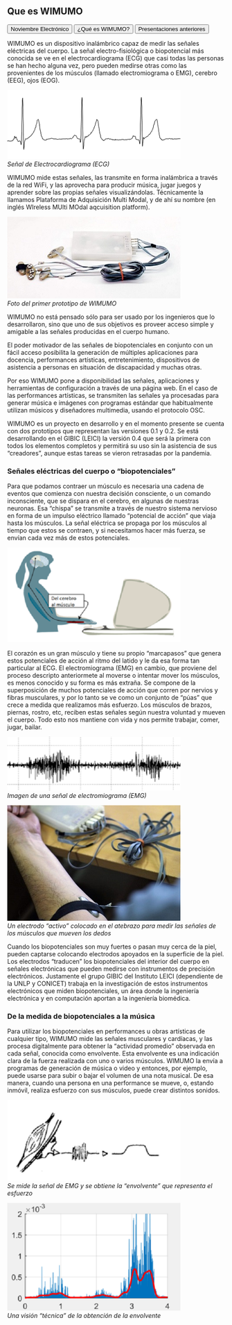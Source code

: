 ## Que es WIMUMO

<button onclick="window.location.href='https://gibic-leici.github.io/wimumo/';">
Noviembre Electrónico
</button>

<button onclick="window.location.href='https://gibic-leici.github.io/wimumo/quees';">
¿Qué es WIMUMO?
</button>

<button onclick="window.location.href='https://gibic-leici.github.io/wimumo/presentaciones';">
Presentaciones anteriores
</button>

WIMUMO es un dispositivo inalámbrico capaz de medir las señales eléctricas del cuerpo. La señal electro-fisiológica o biopotencial  más conocida se ve en el electrocardiograma (ECG) que casi todas las personas se han hecho alguna vez, pero pueden medirse otras como las provenientes de los músculos (llamado electromiograma o EMG), cerebro (EEG), ojos (EOG).

![Image of ECG signal](images/ecg-1.png)\
*Señal de Electrocardiograma (ECG)*

WIMUMO  mide estas señales, las transmite en forma inalámbrica a través de la red WiFi, y las aprovecha para producir música, jugar juegos y aprender sobre las propias señales visualizándolas. Técnicamente la llamamos Plataforma de Adquisición Multi Modal, y de ahí su nombre (en inglés WIreless MUlti MOdal aqcuisition platform).

![WIMUMO](images/ALV0753-01-01-1024x483.jpg)\
*Foto del primer prototipo de WIMUMO*

WIMUMO no está pensado sólo para ser usado por los ingenieros que lo desarrollaron, sino que uno de sus objetivos es proveer acceso simple y amigable a las señales producidas en el cuerpo humano.

El poder motivador de las señales de biopotenciales en conjunto con un fácil acceso posibilita la generación de múltiples aplicaciones para docencia, performances artísticas, entretenimiento, dispositivos de asistencia a personas en situación de discapacidad y muchas otras.

Por eso WIMUMO pone a disponibilidad las señales, aplicaciones y herramientas de configuración a través de una página web. En el caso de las performances artísticas, se transmiten las señales ya procesadas para generar música e imágenes con programas estándar que habitualmente utilizan músicos y diseñadores multimedia, usando el protocolo OSC.

WIMUMO es un proyecto en desarrollo y en el momento presente se cuenta con dos prototipos que representan las versiones 0.1 y 0.2. Se está desarrollando en el GIBIC (LEICI) la versión 0.4 que será la primera con todos los elementos completos y permitirá su uso sin la asistencia de sus “creadores”, aunque estas tareas se vieron retrasadas por la pandemia.

### Señales eléctricas del cuerpo o “biopotenciales”

Para que podamos contraer un músculo es necesaria una cadena de eventos que comienza con nuestra decisión consciente, o un comando inconsciente, que se dispara en el cerebro, en algunas de nuestras neuronas. Esa “chispa” se transmite a través de nuestro sistema nervioso en forma de un impulso eléctrico llamado “potencial de acción” que viaja hasta los músculos. La señal eléctrica se propaga por los músculos al tiempo que estos se contraen, y si necesitamos hacer más fuerza, se envían cada vez más de estos potenciales.

![Diagrama esquemático de una interfaz cerebro-computadora](images/nervios-300x164.png)

El corazón es un gran músculo y tiene su propio “marcapasos” que genera estos potenciales de acción al ritmo del latido y le da esa forma tan particular al ECG. El electromiograma (EMG) en cambio, que proviene del proceso descripto anteriormete al moverse o intentar mover los músculos, es menos conocido y su forma es más extraña. Se compone de la superposición de muchos potenciales de acción que corren por nervios y fibras musculares, y por lo tanto se ve como un conjunto de “púas” que crece a medida que realizamos más esfuerzo. Los músculos de brazos, piernas, rostro, etc, reciben estas señales según nuestra voluntad y mueven el cuerpo. Todo esto nos mantiene con vida y nos permite trabajar, comer, jugar, bailar.

![Image of EMG signal](images/emg-300x93.png)\
*Imagen de una señal de electromiograma (EMG)*

![Foto de WIMUMO en el brazo](images/medidaBrazoEquipo-768x512.jpg)\
*Un electrodo “activo” colocado en el atebrazo para medir las señales de los músculos que mueven los dedos*

Cuando los biopotenciales son muy fuertes o pasan muy cerca de la piel, pueden captarse colocando electrodos apoyados en la superficie de la piel. Los electrodos “traducen” los biopotenciales del interior del cuerpo en señales electrónicas que pueden medirse con instrumentos de precisión electrónicos. Justamente el grupo GIBIC del Instituto LEICI (dependiente de la UNLP y CONICET) trabaja en la investigación de estos instrumentos electrónicos que miden biopotenciales, un área donde la ingeniería electrónica y en computación aportan a la ingeniería biomédica.

### De la medida de biopotenciales a la música

Para utilizar los biopotenciales en performances u obras artísticas de cualquier tipo, WIMUMO mide las señales musculares y cardíacas, y las procesa digitalmente para obtener la “actividad promedio” observada en cada señal, conocida como envolvente. Esta envolvente es una indicación clara de la fuerza realizada con uno o varios músculos. WIMUMO la envía a programas de generación de música o video y entonces, por ejemplo, puede usarse para subir o bajar el volumen de una nota musical. De esa manera, cuando una persona en una performance se mueve, o, estando inmóvil, realiza esfuerzo con sus músculos, puede crear distintos sonidos.

![Foto de WIMUMO en el brazo](images/envolv1-300x140.png)\
*Se mide la señal de EMG y se obtiene la “envolvente” que representa el esfuerzo*

![Foto de WIMUMO en el brazo](images/envolv2-300x186.png)\
*Una visión “técnica” de la obtención de la envolvente*
